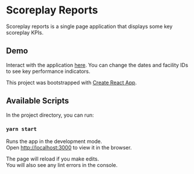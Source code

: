 # Scoreplay Reports

Scoreplay reports is a single page application that displays some key scoreplay KPIs.

## Demo
Interact with the application [here](http://clevadani.github.io/scoreplay-reports). You can change the dates and facility IDs to see key performance indicators.

This project was bootstrapped with [Create React App](https://github.com/facebook/create-react-app).

## Available Scripts

In the project directory, you can run:

### `yarn start`

Runs the app in the development mode.<br />
Open [http://localhost:3000](http://localhost:3000) to view it in the browser.

The page will reload if you make edits.<br />
You will also see any lint errors in the console.
